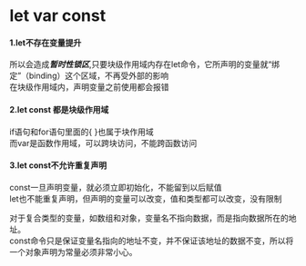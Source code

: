 # let var const

#### 1.let不存在变量提升
所以会造成***暂时性锁区***,只要块级作用域内存在let命令，它所声明的变量就“绑定”（binding）这个区域，不再受外部的影响<br>
在块级作用域内，声明变量之前使用都会报错

#### 2.let const 都是块级作用域
if语句和for语句里面的{ }也属于块作用域<br>
而var是函数作用域，可以跨块访问，不能跨函数访问

#### 3.let const不允许重复声明
const一旦声明变量，就必须立即初始化，不能留到以后赋值<br>
let也不能重复声明，但声明的变量可以改变，值和类型都可以改变，没有限制<br>

对于复合类型的变量，如数组和对象，变量名不指向数据，而是指向数据所在的地址。<br>
const命令只是保证变量名指向的地址不变，并不保证该地址的数据不变，所以将一个对象声明为常量必须非常小心。 



